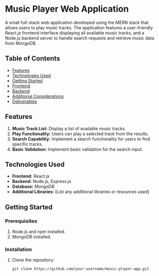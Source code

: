 # Music Player Web Application

A small full-stack web application developed using the MERN stack that allows users to play music tracks. The application features a user-friendly React.js frontend interface displaying all available music tracks, and a Node.js backend server to handle search requests and retrieve music data from MongoDB.

## Table of Contents
- [Features](#features)
- [Technologies Used](#technologies-used)
- [Getting Started](#getting-started)
- [Frontend](#frontend)
- [Backend](#backend)
- [Additional Considerations](#additional-considerations)
- [Deliverables](#deliverables)

## Features

1. **Music Track List:** Display a list of available music tracks.
2. **Play Functionality:** Users can play a selected track from the results.
3. **Search Capability:** Implement a search functionality for users to find specific tracks.
4. **Basic Validation:** Implement basic validation for the search input.

## Technologies Used

- **Frontend:** React.js
- **Backend:** Node.js, Express.js
- **Database:** MongoDB
- **Additional Libraries:** [List any additional libraries or resources used]

## Getting Started

### Prerequisites

1. Node.js and npm installed.
2. MongoDB installed.

### Installation

1. Clone the repository:

   ```bash
   git clone https://github.com/your-username/music-player-app.git
